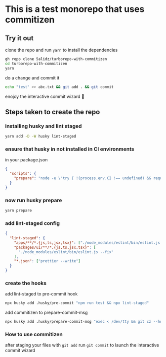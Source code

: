 # This is a test monorepo that uses commitizen

## Try it out

clone the repo and run `yarn` to install the dependencies

```sh
gh repo clone 5alidz/turborepo-with-commitizen
cd turborepo-with-commitizen
yarn
```

do a change and commit it

```sh
echo "test" >> abc.txt && git add . && git commit
```

enojoy the interactive commit wizard 🎉

## Steps taken to create the repo

### installing husky and lint staged

```sh
yarn add -D -W husky lint-staged
```

### ensure that husky in not installed in CI environments

in your package.json

```json
{
  "scripts": {
    "prepare": "node -e \"try { !(process.env.CI !== undefined) && require('husky').install() } catch (e) {if (e.code !== 'MODULE_NOT_FOUND') throw e}\""
  }
}
```

### now run husky prepare

```sh
yarn prepare
```

### add lint-staged config

```json
{
  "lint-staged": {
    "apps/**/*.{js,ts,jsx,tsx}": ["./node_modules/eslint/bin/eslint.js --fix"],
    "packages/ui/**/*.{js,ts,jsx,tsx}": [
      "./node_modules/eslint/bin/eslint.js --fix"
    ],
    "*.json": ["prettier --write"]
  }
}
```

### create the hooks

add lint-staged to pre-commit hook

```sh
npx husky add .husky/pre-commit "npm run test && npx lint-staged"
```

add commitizen to prepare-commit-msg

```sh
npx husky add .husky/prepare-commit-msg "exec < /dev/tty && git cz --hook || true"
```

### How to use commitizen

after staging your files with `git add` run `git commit` to launch the interactive commit wizard
